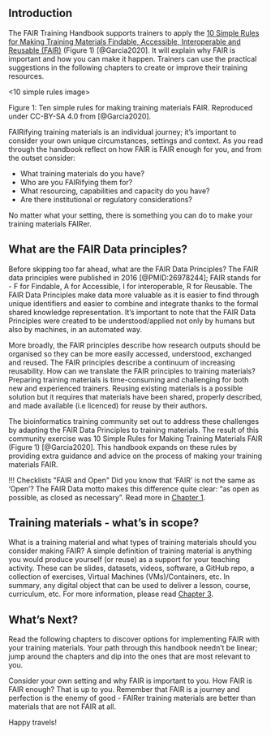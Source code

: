 ## Introduction
  The FAIR Training Handbook supports trainers to apply the [10 Simple Rules for Making Training Materials Findable, Accessible, Interoperable and Reusable (FAIR)](https://doi.org/10.1371/journal.pcbi.1007854) (Figure 1) [@Garcia2020]. It will explain why FAIR is important and how you can make it happen. Trainers can use the practical suggestions in the following chapters to create or improve their training resources.
  
  <10 simple rules image>
  
  Figure 1: Ten simple rules for making training materials FAIR. Reproduced under CC-BY-SA 4.0 from [@Garcia2020].

  
  FAIRifying training materials is an individual journey; it’s important to consider your own unique circumstances, settings and context. As you read through the handbook reflect on how FAIR is FAIR enough for you, and from the outset consider:
  
 *  What training materials do you have?
 *  Who are you FAIRifying them for?
 *  What resourcing, capabilities and capacity do you have? 
 *  Are there institutional or regulatory considerations?

No matter what your setting, there is something you can do to make your training materials FAIRer.

## What are the FAIR Data principles? 
  Before skipping too far ahead, what are the FAIR Data Principles? The FAIR data principles were published in 2016 [@PMID:26978244]; FAIR stands for - F for Findable, A for Accessible, I for interoperable, R for Reusable. The FAIR Data Principles make data more valuable as it is easier to find through unique identifiers and easier to combine and integrate thanks to the formal shared knowledge representation. It’s important to note that the FAIR Data Principles were created to be understood/applied not only by humans but also by machines, in an automated way.

More broadly, the FAIR principles describe how research outputs should be organised so they can be more easily accessed, understood, exchanged and reused. The FAIR principles describe a continuum of increasing reusability.
How can we translate the FAIR principles to training materials?
Preparing training materials is time-consuming and challenging for both new and experienced trainers. Reusing existing materials is a possible solution but it requires that materials have been shared, properly described, and made available (i.e licenced) for reuse by their authors. 

The bioinformatics training community set out to address these challenges by adapting the FAIR Data Principles to training materials. The result of this community exercise was 10 Simple Rules for Making Training Materials FAIR (Figure 1) [@Garcia2020]. This handbook expands on these rules by providing extra guidance and advice on the process of making your training materials FAIR.

!!! Checklists "FAIR and Open"
    Did you know that ‘FAIR’ is not the same as ‘Open’? The FAIR Data motto makes this difference quite clear: “as open as possible, as closed as necessary”. Read more in [Chapter 1](https://elixir-fair-training.github.io/FAIR-training-handbook/chapters/chapter_01/).

## Training materials - what’s in scope?
What is a training material and what types of training materials should you consider making FAIR? A simple definition of training material is anything you would produce yourself (or reuse) as a support for your teaching activity. These can be slides, datasets, videos, software, a GitHub repo, a collection of exercises, Virtual Machines (VMs)/Containers, etc. In summary, any digital object that can be used to deliver a lesson, course, curriculum, etc. For more information, please read [Chapter 3](https://elixir-fair-training.github.io/FAIR-training-handbook/chapters/chapter_03/).

## What’s Next?
Read the following chapters to discover options for implementing FAIR with your training materials. Your path through this handbook needn’t be linear; jump around the chapters and dip into the ones that are most relevant to you.

Consider your own setting and why FAIR is important to you. How FAIR is FAIR enough? That is up to you. Remember that FAIR is a journey and perfection is the enemy of good - FAIRer training materials are better than materials that are not FAIR at all.

Happy travels!

